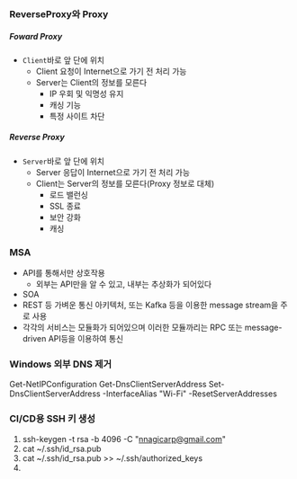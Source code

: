 ### ReverseProxy와 Proxy
##### Foward Proxy
- `Client`바로 앞 단에 위치
	- Client 요청이 Internet으로 가기 전 처리 가능
	- Server는 Client의 정보를 모른다
		- IP 우회 및 익명성 유지
		- 캐싱 기능
		- 특정 사이트 차단
##### Reverse Proxy
- `Server`바로 앞 단에 위치
	- Server 응답이 Internet으로 가기 전 처리 가능
	- Client는 Server의 정보를 모른다(Proxy 정보로 대체)
		- 로드 밸런싱
		- SSL 종료
		- 보안 강화
		- 캐싱

### MSA
- API를 통해서만 상호작용
	- 외부는 API만을 알 수 있고, 내부는 추상화가 되어있다
- SOA
- REST 등 가벼운 통신 아키텍처, 또는 Kafka 등을 이용한 message stream을 주로 사용
- 각각의 서비스는 모듈화가 되어있으며 이러한 모듈까리는 RPC 또는 message-driven API등을 이용하여 통신

### Windows 외부 DNS 제거
Get-NetIPConfiguration
Get-DnsClientServerAddress
Set-DnsClientServerAddress -InterfaceAlias "Wi-Fi" -ResetServerAddresses

### CI/CD용 SSH 키 생성
1. ssh-keygen -t rsa -b 4096 -C "nnagicarp@gmail.com"
2. cat ~/.ssh/id_rsa.pub
3. cat ~/.ssh/id_rsa.pub >> ~/.ssh/authorized_keys
4. 
